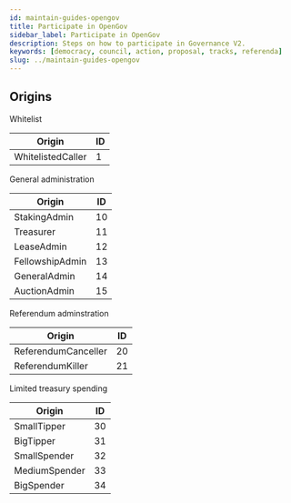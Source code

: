 ```yaml
---
id: maintain-guides-opengov
title: Participate in OpenGov
sidebar_label: Participate in OpenGov
description: Steps on how to participate in Governance V2.
keywords: [democracy, council, action, proposal, tracks, referenda]
slug: ../maintain-guides-opengov
---
```


## Origins

Whitelist

| Origin            | ID  |
| ----------------- | --- |
| WhitelistedCaller | 1   |

General administration

| Origin          | ID  |
| --------------- | --- |
| StakingAdmin    | 10  |
| Treasurer       | 11  |
| LeaseAdmin      | 12  |
| FellowshipAdmin | 13  |
| GeneralAdmin    | 14  |
| AuctionAdmin    | 15  |

Referendum adminstration

| Origin              | ID  |
| ------------------- | --- |
| ReferendumCanceller | 20  |
| ReferendumKiller    | 21  |

Limited treasury spending

| Origin        | ID  |
| ------------- | --- |
| SmallTipper   | 30  |
| BigTipper     | 31  |
| SmallSpender  | 32  |
| MediumSpender | 33  |
| BigSpender    | 34  |
